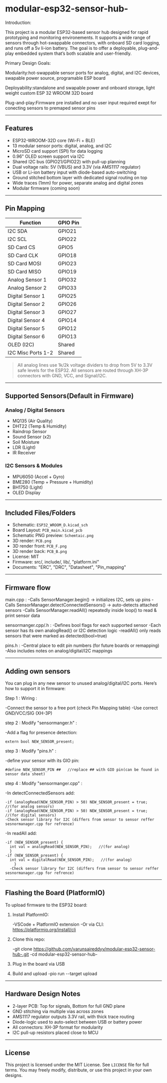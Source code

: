 # modular-esp32-sensor-hub-
Introduction:

This project is a modular ESP32-based sensor hub designed for rapid prototyping and monitoring environements. It supports a wide range of sensors through hot-swappable connectors, with onboard SD card logging, and runs off a 5v li-ion battery. The goal is to offer a deployable, plug-and-play embedded system that’s both scalable and user-friendly.

Primary Design Goals:

Modularity:hot-swappable sensor ports for analog, digital, and I2C devices, swapable power source, programable ESP board

Deployability:standalone and swapable power and onboard storage, light weight custom ESP 32 WROOM 32D board

Plug-and-play:Firmware pre installed and no user input required exept for conecting sensors to premaped sensor pins


---

## Features

- ESP32-WROOM-32D core (Wi-Fi + BLE)
- 13 modular sensor ports: digital, analog, and I2C
- MicroSD card support (SPI) for data logging
- 0.96" OLED screen support via I2C
- Shared I2C bus (GPIO21/GPIO22) with pull-up planning
- Dual voltage rails: 5V (VBUS) and 3.3V (via AMS1117 regulator)
- USB or Li-ion battery input with diode-based auto-switching
- Ground stitched bottom layer with dedicated signal routing on top
- Wide traces (1mm) for power, separate analog and digital zones
- Modular firmware (coming soon)

---

## Pin Mapping

| Function            | GPIO Pin   |
|---------------------|------------|
| I2C SDA             | GPIO21     |
| I2C SCL             | GPIO22     |
| SD Card CS          | GPIO5      |
| SD Card CLK         | GPIO18     |
| SD Card MOSI        | GPIO23     |
| SD Card MISO        | GPIO19     |
| Analog Sensor 1     | GPIO32     |
| Analog Sensor 2     | GPIO33     |
| Digital Sensor 1    | GPIO25     |
| Digital Sensor 2    | GPIO26     |
| Digital Sensor 3    | GPIO27     |
| Digital Sensor 4    | GPIO14     |
| Digital Sensor 5    | GPIO12     |
| Digital Sensor 6    | GPIO13     |
| OLED (I2C)          | Shared     |
| I2C Misc Ports 1-2  | Shared     |

> All analog lines use 1k/2k voltage dividers to drop from 5V to 3.3V safe levels for the ESP32. All sensors are routed through XH-3P connectors with GND, VCC, and Signal/I2C.

---

## Supported Sensors(Default in Firmware)

### Analog / Digital Sensors
- MQ135 (Air Quality)
- DHT22 (Temp & Humidity)
- Raindrop Sensor
- Sound Sensor (x2)
- Soil Moisture
- LDR (Light)
- IR Receiver

### I2C Sensors & Modules
- MPU6050 (Accel + Gyro)
- BME280 (Temp + Pressure + Humidity)
- BH1750 (Light)
- OLED Display


---

## Included Files/Folders

- Schematic: `ESP32_WROOM_D.kicad_sch`
- Board Layout: `PCB_main.kicad_pcb`
- Schematic PNG preview: `Schemtaic.png`
- 3D render: `PCB.png`
- 3D render front: `PCB_F.png`
- 3D render back: `PCB_B.png`
- License: MIT
- Firmware: src/, include/,  lib/, "platform.ini"
- Documents: "ERC", "DRC", "Datasheet", "Pin_mapping"

---

## Firmware flow

main.cpp :
-Calls SensorManager.begin() → initializes I2C, sets up pins
-Calls SensorManager.detectConnectedSensors() → auto-detects attached sensors
-Calls SensorManager.readAll() repeatedly inside loop() to read & print sensor data

  
sensormanger.cpp/.h :
-Defines bool flags for each supported sensor
-Each sensor has its own analogRead() or I2C detection logic
-readAll() only reads sensors that were marked as detected(bool=true)

  
pins.h :
-Central place to edit pin numbers (for future boards or remapping)
-Also includes notes on analog/digital/I2C mappings

---

## Adding own sensors

You can plug in any new sensor to unused analog/digital/I2C ports. Here’s how to support it in firmware:


Step 1 : Wiring :

-Connect the sensor to a free port (check Pin Mapping table)
-Use correct GND/VCC/SIG (XH-3P)



step 2 : Modify "sensormanger.h" :
   
  -Add a flag for presence detection:
      
    extern bool NEW_SENSOR_present;



step 3 : Modify "pins.h" :
   
  -define your sensor with its GIO pin:
  
    #define NEW_SENSOR_PIN ##   //replace ## with GIO pin(can be found in sensor data sheet)


    
step 4 : Modify "sensormanger.cpp" :

  -In detectConnectedSensors add:
  
    -if (analogRead(NEW_SENSOR_PIN) > 50) NEW_SENSOR_present = true;   //(for analog sensors)
    -if (analogRead(NEW_SENSOR_PIN) > 50) NEW_SENSOR_present = true;   //(for digital sensors)
    -Check sensor library for I2C (differs from sensor to sensor reffer sesnormanager.cpp for refrence)
   
  -In readAll add:
  
    -if (NEW_SENSOR_present) {
      int val = analogRead(NEW_SENSOR_PIN);   //(for analog)
      }
    -if (NEW_SENSOR_present) {
      int val = digitalRead(NEW_SENSOR_PIN);   //(for analog)
        }
      -Check sensor library for I2C (differs from sensor to sensor reffer sesnormanager.cpp for refrence)


---

## Flashing the Board (PlatformIO)

To upload firmware to the ESP32 board:

1. Install PlatformIO:

   -VSCode + PlatformIO extension
   -Or via CLI: https://platformio.org/install/cli
   
3. Clone this repo:
   
    -git clone https://github.com/varunsaireddyv/modular-esp32-sensor-hub-.git
    -cd modular-esp32-sensor-hub-
   
5. Plug in the board via USB
   
6. Build and upload
    -pio run --target upload

---

## Hardware Design Notes

- 2-layer PCB: Top for signals, Bottom for full GND plane
- GND stitching via multiple vias across zones
- AMS1117 regulator outputs 3.3V rail, with thick trace routing
- Diode-logic used to auto-select between USB or battery power
- All connectors: XH-3P format for modularity
- I2C pull-up resistors placed close to MCU

---

## License

This project is licensed under the MIT License. See `LICENSE` file for full terms.
You may freely modify, distribute, or use this project in your own designs.



